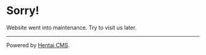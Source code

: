 # Sorry!

Website went into maintenance. Try to visit us later.

----

Powered by [Hentai CMS](https://github.com/FelixFester/HentaiCMS).